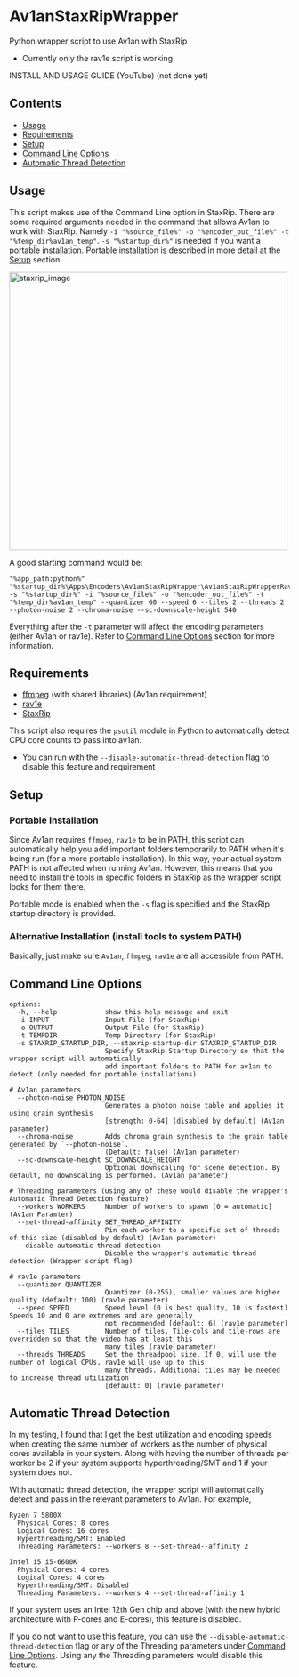 # Av1anStaxRipWrapper
Python wrapper script to use Av1an with StaxRip
 - Currently only the rav1e script is working

INSTALL AND USAGE GUIDE (YouTube) (not done yet)

## Contents
- [Usage](#usage)
- [Requirements](#requirements)
- [Setup](#setup)
- [Command Line Options](#command-line-options)
- [Automatic Thread Detection](#automatic-thread-detection)

## Usage
This script makes use of the Command Line option in StaxRip. There are some required arguments needed in the command that allows Av1an to work with StaxRip. Namely `-i "%source_file%" -o "%encoder_out_file%" -t "%temp_dir%av1an_temp"`. `-s "%startup_dir%"` is needed if you want a portable installation. Portable installation is described in more detail at the [Setup](#setup) section.

<img src="https://user-images.githubusercontent.com/1343896/209447195-c6ffb08c-bb6c-4792-a1cd-a09422c01156.png" alt="staxrip_image" width="500"/>

A good starting command would be:

```
"%app_path:python%" "%startup_dir%\Apps\Encoders\Av1anStaxRipWrapper\Av1anStaxRipWrapperRav1e.py" -s "%startup_dir%" -i "%source_file%" -o "%encoder_out_file%" -t "%temp_dir%av1an_temp" --quantizer 60 --speed 6 --tiles 2 --threads 2 --photon-noise 2 --chroma-noise --sc-downscale-height 540
```
Everything after the `-t` parameter will affect the encoding parameters (either Av1an or rav1e). Refer to [Command Line Options](#command-line-options) section for more information.

## Requirements
- [ffmpeg](https://ffmpeg.org/download.html) (with shared libraries) (Av1an requirement)
- [rav1e](https://github.com/xiph/rav1e/releases)
- [StaxRip](https://github.com/staxrip/staxrip/releases)

This script also requires the `psutil` module in Python to automatically detect CPU core counts to pass into av1an.
 - You can run with the `--disable-automatic-thread-detection` flag to disable this feature and requirement

## Setup
### Portable Installation
Since Av1an requires `ffmpeg`, `rav1e` to be in PATH, this script can automatically help you add important folders temporarily to PATH when it's being run (for a more portable installation). In this way, your actual system PATH is not affected when running Av1an. However, this means that you need to install the tools in specific folders in StaxRip as the wrapper script looks for them there.

Portable mode is enabled when the `-s` flag is specified and the StaxRip startup directory is provided.

### Alternative Installation (install tools to system PATH)
Basically, just make sure `Av1an`, `ffmpeg`, `rav1e` are all accessible from PATH.

## Command Line Options
```
options:
  -h, --help            show this help message and exit
  -i INPUT              Input File (for StaxRip)
  -o OUTPUT             Output File (for StaxRip)
  -t TEMPDIR            Temp Directory (for StaxRip)
  -s STAXRIP_STARTUP_DIR, --staxrip-startup-dir STAXRIP_STARTUP_DIR
                        Specify StaxRip Startup Directory so that the wrapper script will automatically 
                        add important folders to PATH for av1an to detect (only needed for portable installations)

# Av1an parameters
  --photon-noise PHOTON_NOISE
                        Generates a photon noise table and applies it using grain synthesis 
                        [strength: 0-64] (disabled by default) (Av1an parameter)
  --chroma-noise        Adds chroma grain synthesis to the grain table generated by `--photon-noise`. 
                        (Default: false) (Av1an parameter)
  --sc-downscale-height SC_DOWNSCALE_HEIGHT
                        Optional downscaling for scene detection. By default, no downscaling is performed. (Av1an parameter)

# Threading parameters (Using any of these would disable the wrapper's Automatic Thread Detection feature)
  --workers WORKERS     Number of workers to spawn [0 = automatic] (Av1an Paramter)
  --set-thread-affinity SET_THREAD_AFFINITY
                        Pin each worker to a specific set of threads of this size (disabled by default) (Av1an parameter)
  --disable-automatic-thread-detection
                        Disable the wrapper's automatic thread detection (Wrapper script flag)

# rav1e parameters
  --quantizer QUANTIZER
                        Quantizer (0-255), smaller values are higher quality (default: 100) (rav1e parameter)
  --speed SPEED         Speed level (0 is best quality, 10 is fastest) Speeds 10 and 0 are extremes and are generally 
                        not recommended [default: 6] (rav1e parameter)
  --tiles TILES         Number of tiles. Tile-cols and tile-rows are overridden so that the video has at least this 
                        many tiles (rav1e parameter)
  --threads THREADS     Set the threadpool size. If 0, will use the number of logical CPUs. rav1e will use up to this 
                        many threads. Additional tiles may be needed to increase thread utilization
                        [default: 0] (rav1e parameter)
```

## Automatic Thread Detection
In my testing, I found that I get the best utilization and encoding speeds when creating the same number of workers as the number of physical cores available in your system. Along with having the number of threads per worker be 2 if your system supports hyperthreading/SMT and 1 if your system does not.

With automatic thread detection, the wrapper script will automatically detect and pass in the relevant parameters to Av1an. For example,

```
Ryzen 7 5800X
  Physical Cores: 8 cores
  Logical Cores: 16 cores
  Hyperthreading/SMT: Enabled
  Threading Parameters: --workers 8 --set-thread--affinity 2
  
Intel i5 i5-6600K
  Physical Cores: 4 cores
  Logical Cores: 4 cores
  Hyperthreading/SMT: Disabled
  Threading Parameters: --workers 4 --set-thread-affinity 1
```

If your system uses an Intel 12th Gen chip and above (with the new hybrid architecture with P-cores and E-cores), this feature is disabled.

If you do not want to use this feature, you can use the `--disable-automatic-thread-detection` flag or any of the Threading parameters under [Command Line Options](#command-line-options). Using any the Threading parameters would disable this feature.
